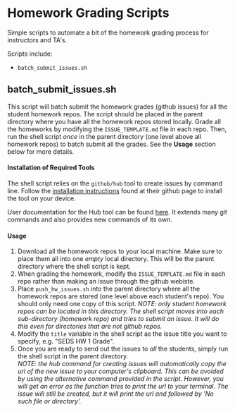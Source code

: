 # Homework Grading Scripts

Simple scripts to automate a bit of the homework grading process for instructors and TA's.

Scripts include:  
* `batch_submit_issues.sh`

## batch_submit_issues.sh

This script will batch submit the homework grades (github issues) for all the student homework repos. The script should be placed in the parent directory where you have all the homework repos stored locally. Grade all the homeworks by modifying the `ISSUE_TEMPLATE.md` file in each repo. Then, run the shell script _once_ in the parent directory (one level above all homework repos) to batch submit all the grades. See the __Usage__ section below for more details.

#### Installation of Required Tools

The shell script relies on the `github/hub` tool to create issues by command line. Follow the [installation instructions](https://github.com/github/hub) found at their github page to install the tool on your device.

User documentation for the Hub tool can be found [here](https://hub.github.com/hub.1.html). It extends many git commands and also provides new commands of its own.

#### Usage

1. Download all the homework repos to your local machine. Make sure to place them all into one _empty_ local directory. This will be the parent directory where the shell script is kept. 
2. When grading the homework, modify the `ISSUE_TEMPLATE.md` file in each repo rather than making an issue through the github webiste.
3. Place `push_hw_issues.sh` into the parent directory where all the homework repos are stored (one level above each student's repo). You should only need one copy of this script.
_NOTE: only student homework repos can be located in this directory. The shell script moves into each sub-directory (homework repo) and tries to submit an issue. It will do this even for directories that are not github repos._
4. Modify the `title` variable in the shell script as the issue title you want to specify, e.g. "SEDS HW 1 Grade".
5. Once you are ready to send out the issues to _all_ the students, simply run the shell script in the parent directory.  
_NOTE: the hub command for creating issues will automatically copy the url of the new issue to your computer's clipboard. This can be avoided by using the alternative command provided in the script. However, you will get an error as the function tries to print the url to your terminal. The issue will still be created, but it will print the url and followed by 'No such file or directory'._

